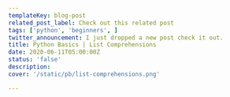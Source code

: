 ```yaml
---
templateKey: blog-post
related_post_label: Check out this related post
tags: ['python', 'beginners', ]
twitter_announcement: I just dropped a new post check it out.
title: Python Basics | List Comprehensions
date: 2020-06-11T05:00:00Z
status: 'false'
description:
cover: '/static/pb/list-comprehensions.png'

---
```


<!--
<p style='text-align: center'>
<a href='https://waylonwalker.com/list-comprehensions'>
  <img
    style='width:500px; max-width:80%; margin: auto;'
    src="https://images.waylonwalker.com/list-comprehensions.png"
    alt="Read more from the Python Basics | List Comprehensions article"
  />
  </a>
</p>

-->
